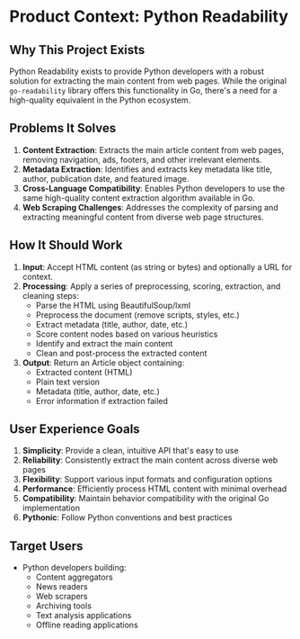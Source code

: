# Product Context: Python Readability

## Why This Project Exists
Python Readability exists to provide Python developers with a robust solution for extracting the main content from web pages. While the original `go-readability` library offers this functionality in Go, there's a need for a high-quality equivalent in the Python ecosystem.

## Problems It Solves
1. **Content Extraction**: Extracts the main article content from web pages, removing navigation, ads, footers, and other irrelevant elements.
2. **Metadata Extraction**: Identifies and extracts key metadata like title, author, publication date, and featured image.
3. **Cross-Language Compatibility**: Enables Python developers to use the same high-quality content extraction algorithm available in Go.
4. **Web Scraping Challenges**: Addresses the complexity of parsing and extracting meaningful content from diverse web page structures.

## How It Should Work
1. **Input**: Accept HTML content (as string or bytes) and optionally a URL for context.
2. **Processing**: Apply a series of preprocessing, scoring, extraction, and cleaning steps:
   - Parse the HTML using BeautifulSoup/lxml
   - Preprocess the document (remove scripts, styles, etc.)
   - Extract metadata (title, author, date, etc.)
   - Score content nodes based on various heuristics
   - Identify and extract the main content
   - Clean and post-process the extracted content
3. **Output**: Return an Article object containing:
   - Extracted content (HTML)
   - Plain text version
   - Metadata (title, author, date, etc.)
   - Error information if extraction failed

## User Experience Goals
1. **Simplicity**: Provide a clean, intuitive API that's easy to use
2. **Reliability**: Consistently extract the main content across diverse web pages
3. **Flexibility**: Support various input formats and configuration options
4. **Performance**: Efficiently process HTML content with minimal overhead
5. **Compatibility**: Maintain behavior compatibility with the original Go implementation
6. **Pythonic**: Follow Python conventions and best practices

## Target Users
- Python developers building:
  - Content aggregators
  - News readers
  - Web scrapers
  - Archiving tools
  - Text analysis applications
  - Offline reading applications
